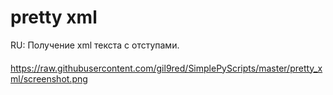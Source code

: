 pretty xml
===========

RU: Получение xml текста с отступами.


####
https://raw.githubusercontent.com/gil9red/SimplePyScripts/master/pretty_xml/screenshot.png